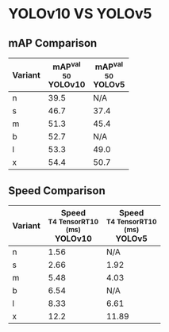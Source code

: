 ---
---

# YOLOv10 VS YOLOv5

## mAP Comparison

| **Variant** | <center><span style='width: 400px;'>**mAP<sup>val<br>50**<br>**YOLOv10**</span></center> | <center><span style='width: 400px;'>**mAP<sup>val<br>50**<br>**YOLOv5**</span></center> |
| ----------- | ---------------------------------------------------------------------------------------- | --------------------------------------------------------------------------------------- |
| n           | 39.5                                                                                     | N/A                                                                                     |
| s           | 46.7                                                                                     | 37.4                                                                                    |
| m           | 51.3                                                                                     | 45.4                                                                                    |
| b           | 52.7                                                                                     | N/A                                                                                     |
| l           | 53.3                                                                                     | 49.0                                                                                    |
| x           | 54.4                                                                                     | 50.7                                                                                    |

## Speed Comparison

| **Variant** | <center><span style='width: 200px;'>**Speed**<br><sup>T4 TensorRT10<br>(ms)</sup><br>**YOLOv10**</span></center> | <center><span style='width: 200px;'>**Speed**<br><sup>T4 TensorRT10<br>(ms)</sup><br>**YOLOv5**</span></center> |
| ----------- | ---------------------------------------------------------------------------------------------------------------- | --------------------------------------------------------------------------------------------------------------- |
| n           | 1.56                                                                                                             | N/A                                                                                                             |
| s           | 2.66                                                                                                             | 1.92                                                                                                            |
| m           | 5.48                                                                                                             | 4.03                                                                                                            |
| b           | 6.54                                                                                                             | N/A                                                                                                             |
| l           | 8.33                                                                                                             | 6.61                                                                                                            |
| x           | 12.2                                                                                                             | 11.89                                                                                                           |
